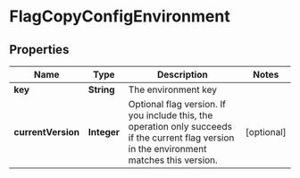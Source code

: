 

# FlagCopyConfigEnvironment


## Properties

| Name | Type | Description | Notes |
|------------ | ------------- | ------------- | -------------|
|**key** | **String** | The environment key |  |
|**currentVersion** | **Integer** | Optional flag version. If you include this, the operation only succeeds if the current flag version in the environment matches this version. |  [optional] |



